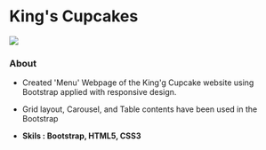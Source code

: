 # King's Cupcakes 

<img src="intro.gif" >

### About

- Created 'Menu' Webpage of the King'g Cupcake website using Bootstrap applied with responsive design. 

- Grid layout, Carousel, and Table contents have been used in the Bootstrap 

- **Skils : Bootstrap, HTML5, CSS3**



